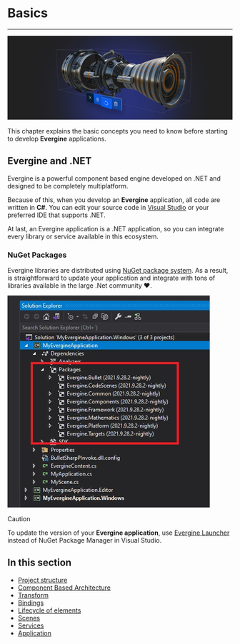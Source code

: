 # Basics

---
![Basics](images/basics.png)

This chapter explains the basic concepts you need to know before starting to develop **Evergine** applications.


## Evergine and .NET

Evergine is a powerful component based engine  developed on .NET and designed to be completely multiplatform.

Because of this, when you develop an **Evergine** application, all code are written in **C#**. You can edit your source code in [Visual Studio](https://visualstudio.microsoft.com/es/) or your preferred IDE that supports .NET.

At last, an Evergine application is a .NET application, so you can integrate every library or service available in this ecosystem.

### NuGet Packages

Evergine libraries are distributed using [NuGet package system](https://nuget.org/). As a result, is straightforward to update your application and integrate with tons of libraries available in the large .Net community ❤.

![NuGet packages](images/nugets.jpg)

> [!CAUTION]
> To update the version of your **Evergine application**, use [Evergine Launcher](../evergine_launcher/index.md) instead of NuGet Package Manager in Visual Studio.

## In this section

* [Project structure](project_structure.md)
* [Component Based Architecture](component_arch/index.md)
* [Transform](transform.md) 
* [Bindings](bindings/index.md)
* [Lifecycle of elements](lifecycle_elements.md)
* [Scenes](scenes/index.md)
* [Services](services.md)
* [Application](application/index.md)
